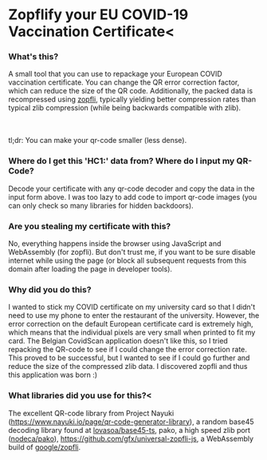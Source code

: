# Zopflify your EU COVID-19 Vaccination Certificate<

### What's this?

A small tool that you can use to repackage your European COVID vaccination certificate. 
You can change the QR error correction factor, which can reduce the size of the QR code.
Additionally, the packed data is recompressed using <a href="https://github.com/google/zopfli">zopfli</a>, typically yielding
better compression rates than typical zlib compression (while being backwards compatible with zlib).

<br><br>
tl;dr: You can make your qr-code smaller (less dense).

### Where do I get this 'HC1:' data from? Where do I input my QR-Code?

Decode your certificate with any qr-code decoder and copy the data in the input form above.
I was too lazy to add code to import qr-code images (you can only check so many libraries for hidden backdoors).

### Are you stealing my certificate with this?

No, everything happens inside the browser using JavaScript and WebAssembly (for zopfli). 
But don't trust me, if you want to be sure disable internet while using the page 
(or block all subsequent requests from this domain after loading the page in developer tools).

### Why did you do this? 

I wanted to stick my COVID certificate on my university card so that I didn't need to use my phone to enter the restaurant of the university.
However, the error correction on the default European certificate card is extremely high, which means that the individual pixels
are very small when printed to fit my card. 
The Belgian CovidScan application doesn't like this, so I tried repacking the QR-code to see if I could change the error correction rate.
This proved to be successful, but I wanted to see if I could go further and reduce the size of the compressed zlib data.
I discovered zopfli and thus this application was born :)


### What libraries did you use for this?<
The excellent QR-code library from Project Nayuki (<a href="https://www.nayuki.io/page/qr-code-generator-library">https://www.nayuki.io/page/qr-code-generator-library</a>), 
a random base45 decoding library found at <a href="https://github.com/lovasoa/base45-ts">lovasoa/base45-ts</a>,
pako, a high speed zlib port (<a href="https://github.com/nodeca/pako">nodeca/pako</a>),
<a href="gfx/zopfli">https://github.com/gfx/universal-zopfli-js</a>, a WebAssembly build of <a href="https://github.com/google/zopfli">google/zopfli</a>.



